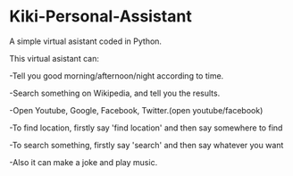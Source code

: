 # Kiki-Personal-Assistant

A simple virtual asistant coded in Python.

This virtual asistant can:

-Tell you good morning/afternoon/night according to time.

-Search something on Wikipedia, and tell you the results.

-Open Youtube, Google, Facebook, Twitter.(open youtube/facebook)

-To find location, firstly say 'find location' and then say somewhere to find

-To search something, firstly say 'search' and then say whatever you want

-Also it can make a joke and play music.

